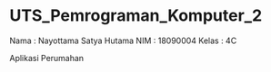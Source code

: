 # UTS_Pemrograman_Komputer_2
Nama : Nayottama Satya Hutama
NIM : 18090004
Kelas : 4C

Aplikasi Perumahan
